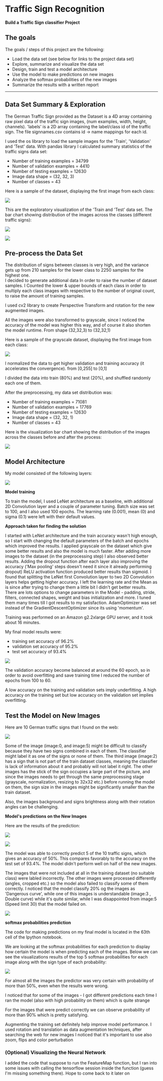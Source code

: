 # **Traffic Sign Recognition**

**Build a Traffic Sign classifier Project**

## The goals

The goals / steps of this project are the following:
* Load the data set (see below for links to the project data set)
* Explore, summarize and visualize the data set
* Design, train and test a model architecture
* Use the model to make predictions on new images
* Analyze the softmax probabilities of the new images
* Summarize the results with a written report

---
## Data Set Summary & Exploration

The German Traffic Sign provided as the Dataset is a 4D array containing raw pixel data of the traffic sign images, (num examples, width, height, channels).
'labels' is a 2D array containing the label/class id of the traffic sign. The file signnames.csv contains id -> name mappings for each id.

I used the os library to load the sample images for the 'Train', 'Validation' and 'Test' data. With pandas library I calculated summary statistics of the traffic signs data set:

* Number of training examples = 34799
* Number of validation examples = 4410
* Number of testing examples = 12630
* Image data shape = (32, 32, 3)
* Number of classes = 43

Here is a sample of the dataset, displaying the first image from each class:

![]( https://github.com/shmulik-willinger/traffic_sign_classifier/blob/master/readme_img/dataset_samples.jpg?raw=true)

This are the exploratory visualization of the 'Train and 'Test' data set. The bar chart showing distribution of the images across the classes (different traffic signs):

![]( https://github.com/shmulik-willinger/traffic_sign_classifier/blob/master/readme_img/train_distribution.jpg?raw=true)

![]( https://github.com/shmulik-willinger/traffic_sign_classifier/blob/master/readme_img/test_distribution.jpg?raw=true)

## Pre-process the Data Set

The distribution of signs between classes is very high, and the variance gets up from 210 samples for the lower class to 2250 samples for the highest one.  
I decided to generate additional data In order to raise the number of dataset samples. I Counted the lower & upper bounds of each class in order to multiply each class images with respective to the number of original count, to raise the amount of training samples.

I used cv2 library to create Perspective Transform and rotation for the new augmented images.

All the images were also transformed to grayscale, since I noticed the accuracy of the model was higher this way, and of course it also shorten the model runtime.
From shape (32,32,3) to (32,32,1)

Here is a sample of the grayscale dataset, displaying the first image from each class:

![]( https://github.com/shmulik-willinger/traffic_sign_classifier/blob/master/readme_img/dataset_samples_gray.jpg?raw=true)

I normalized the data to get higher validation and training accuracy (it accelerates the convergence).
from [0,255] to [0,1]

I divided the data into train (80%) and test (20%), and shuffled randomly each one of them.

After the preprocessing, my data set distribution was:

* Number of training examples = 71081
* Number of validation examples = 17769
* Number of testing examples = 12630
* Image data shape = (32, 32, 1)
* Number of classes = 43

Here is the visualization bar chart showing the distribution of the images across the classes before and after the process:

![]( https://github.com/shmulik-willinger/traffic_sign_classifier/blob/master/readme_img/distribution_after_preprocessing.jpg?raw=true)

## Model Architecture

My model consisted of the following layers:
<!---
| Layer | Component        	|     Input	      	| Output |
|:---------------------:|:---------------------------------------------:|
| Convolution layer 1 | 2D Convolution layer with 'VALID' padding, filter of (5x5x1) and Stride=1 | (32,32,1) 	| (28,28,6)|
|   	| ReLU Activation 	| (28,28,6) | (28,28,6)|
| Convolution layer 2|	2D Convolution layer with 'SAME' padding, filter of (3x3x6) and Stride=1	|(28,28,6) | (28,28,6)|
|    	| Max pooling	with 'VALID' padding, Stride=2 and ksize=2	| (28,28,6) | (14,14,6)|
| Convolution layer 3   | 2D Convolution layer with 'VALID' padding, filter of (5x5x12) and Stride=1	| (14,14,6)| (10,10,16)|
| 	|  ReLU Activation  		|(10,10,16)|(10,10,16)|
| 	| Max pooling	with 'VALID' padding, Stride=2 and ksize=2	|(10,10,16)|(5,5,16)|
| Fully connected	layer 1	| Reshape and Dropout|(5,5,16)| 400|
| | Linear combination WX+b |400| 120|
| | ReLU and Dropout |120| 120|
| Fully connected	layer 2	| Linear combination WX+b|120| 84|
| | ReLU and Dropout |84| 84|
| Fully connected	Output layer	| Linear combination WX+b|84| 43 |
-->
![]( https://github.com/shmulik-willinger/traffic_sign_classifier/blob/master/readme_img/model.jpg?raw=true)

**Model training**

To train the model, I used LeNet architecture as a baseline, with additional 2D Convolution layer and a couple of parameter tuning.
Batch size was set to 100, and I also used 100 epochs.
The learning rate (0.001), mean (0) and sigma (0.1) were left with their default values.   

**Approach taken for finding the solution**

I started with LeNet architecture and the train accuracy wasn't high enough, so I start with changing the default parameters of the batch and epochs which improved the results.
I applied grayscale on the dataset which give some better results and also the model is much faster.
After adding more images to the dataset (in the preprocessing step) I also observed better results.
Adding the dropout function after each layer also improving the accuracy ('Max pooling' steps doesn't need it since it already performing dropout)
ReLU activation function produced better results than sigmoid.
I found that splitting the LeNet first Convolution layer to two 2D Convolution layers helps getting higher accuracy.
I left the learning rate and the Mean as is since after trying to change them a little bit I didn't get better results.
There are lots options to change parameters in the Model - padding, stride, filters, connected shapes, weight and bias initialization and more. I tuned them many times till I got results to my satisfaction.
AdamOptimizer was set instead of the GradientDescentOptimizer since its using 'momentum'.

Training was performed on an Amazon g2.2xlarge GPU server, and it took about 16 minutes.

My final model results were:
* training set accuracy of 96.2%
* validation set accuracy of 95.2%
* test set accuracy of 93.4%

![]( https://github.com/shmulik-willinger/traffic_sign_classifier/blob/master/readme_img/validation_accuracy.jpg?raw=true)

The validation accuracy become balanced at around the 60 epoch, so in order to avoid overfitting and save training time I reduced the number of epochs from 100 to 60.

A low accuracy on the training and validation sets imply underfitting. A high accuracy on the training set but low accuracy on the validation set implies overfitting.


## Test the Model on New Images


Here are 10 German traffic signs that I found on the web:

![]( https://github.com/shmulik-willinger/traffic_sign_classifier/blob/master/readme_img/new_images.jpg?raw=true)

Some of the image (image:0, and image:5) might be difficult to classify because they have two signs combined in each of them. The classifier might label it as one of the signs or none of them.
The third image (image:2) has a sign that is not part of the train dataset classes, meaning the classifier is lack of information about it and probably will not label it right.
The other images has the stick of the sign occupies a large part of the picture, and since the images needs to get through the same preprocessing stage (grayscale, normalization, resizing to 32x32 etc.) before running the model on them, the sign size in the images might be significantly smaller than the train dataset.

Also, the images background and signs brightness along with their rotation angles can be challenging.


**Model's predictions on the New Images**

Here are the results of the prediction:

<!---
| Image	number	|     Sign name| Prediction	  	|
|:---------------------:|:---------------------------------------------:|
| Image 0 | Stop Sign    | Stop sign  	|
| Image 1  | Keep right  | Keep right 		|
| Image 2  | Caution Falling cows		| Ahead	only |
| Image 3  | Double curve		| Dangerous curve to the right	|
| Image 4  | Bumpy road	| Road work	|
| Image 5  | Speed limit 30	| Dangerous curve to the left		|
| Image 6  | Road work	| Road work	|
| Image 7  | Speed limit 70	| Speed limit 70	|
| Image 8  | Children crossing	| Speed limit 50	|
| Image 9  | Speed limit 30	| Speed limit 30	|
-->

![]( https://github.com/shmulik-willinger/traffic_sign_classifier/blob/master/readme_img/predictions_table.jpg?raw=true)

![]( https://github.com/shmulik-willinger/traffic_sign_classifier/blob/master/readme_img/prediction_performance.jpg?raw=true)

The model was able to correctly predict 5 of the 10 traffic signs, which gives an accuracy of 50%. This compares favorably to the accuracy on the test set of 93.4%. The model didn't perform well on half of the new images.

The images that were not included at all in the training dataset (no suitable class) were labled incorrectly. The other images were processed differently (angles, cropped etc.) so the model also failed to classify some of them correctly.
I noticed that the model classify 20% og the images as 'Dangerous curve', while one of this images is understandable (image:3 , Double curve) while it's quite similar, while I was disappointed from image:5 (Speed limit 30) that the model failed on.

![]( https://github.com/shmulik-willinger/traffic_sign_classifier/blob/master/readme_img/new_images_predictions.jpg?raw=true)

**softmax probabilities prediction**

The code for making predictions on my final model is located in the 63th cell of the Ipython notebook.

We are looking at the softmax probabilities for each prediction to display how certain the model is when predicting each of the images.
Below we can see the visualizations results of the top 5 softmax probabilities for each image along with the sign type of each probability:

![]( https://github.com/shmulik-willinger/traffic_sign_classifier/blob/master/readme_img/softmax.jpg?raw=true)

For almost all the images the predictor was very certain with probability of more than 50%, even when the results were wrong.

I noticed that for some of the images - I got different predictions each time I ran the model (also with high probability on them) which is quite strange

For the images that were predict correctly we can observe probability of more than 90% which is pretty satisfying.

Augmenting the training set definitely help improve model performance. I used rotation and translation as data augmentation techniques, after searching the web for new images I noticed that it's important to use also zoom, flips and color perturbation

### (Optional) Visualizing the Neural Network
I added the code that suppose to run the FeatureMap function, but I ran into some issues with calling the tensorflow session inside the function (guess I'm missing something there).
Hope to come back to it later on
